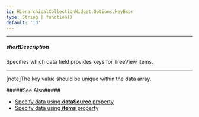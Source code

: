 ```yaml
---
id: HierarchicalCollectionWidget.Options.keyExpr
type: String | function()
default: 'id'
---
```

---
##### shortDescription
Specifies which data field provides keys for TreeView items.

---
[note]The key value should be unique within the data array.

#####See Also#####
- [Specify data using **dataSource** property](/api-reference/10%20UI%20Widgets/dxTreeView/1%20Configuration/dataSource.md '/Documentation/ApiReference/UI_Components/dxTreeView/Configuration/#dataSource')
- [Specify data using **items** property](/api-reference/10%20UI%20Widgets/dxTreeView/1%20Configuration/items '/Documentation/ApiReference/UI_Components/dxTreeView/Configuration/items/')